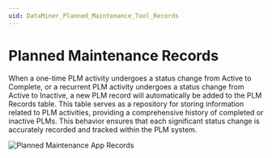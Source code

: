 ```yaml
---
uid: DataMiner_Planned_Maintenance_Tool_Records
---
```


# Planned Maintenance Records

When a one-time PLM activity undergoes a status change from Active to Complete, or a recurrent PLM activity undergoes a status change from Active to Inactive, a new PLM record will automatically be added to the PLM Records table. This table serves as a repository for storing information related to PLM activities, providing a comprehensive history of completed or inactive PLMs. This behavior ensures that each significant status change is accurately recorded and tracked within the PLM system.

![Planned Maintenance App Records](~/user-guide/images/DataMiner_Planned_Maintenance_Records.png)
